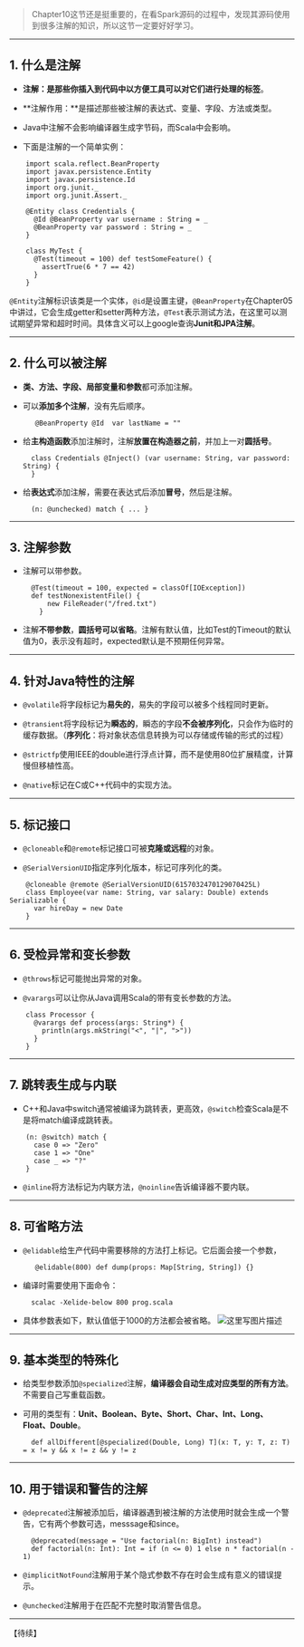 > Chapter10这节还是挺重要的，在看Spark源码的过程中，发现其源码使用到很多注解的知识，所以这节一定要好好学习。


----------

## 1. 什么是注解

+ **注解：**是那些你插入到代码中以方便工具可以对它们进行处理的**标签**。

+ **注解作用：**是描述那些被注解的表达式、变量、字段、方法或类型。

+ Java中注解不会影响编译器生成字节码，而Scala中会影响。

+ 下面是注解的一个简单实例：
```
	import scala.reflect.BeanProperty
	import javax.persistence.Entity
	import javax.persistence.Id
	import org.junit._
	import org.junit.Assert._
	
	@Entity class Credentials {
	  @Id @BeanProperty var username : String = _
	  @BeanProperty var password : String = _
	}
	
	class MyTest {
	  @Test(timeout = 100) def testSomeFeature() {
	    assertTrue(6 * 7 == 42)
	  }
	}
```

`@Entity`注解标识该类是一个实体，`@id`是设置主键，`@BeanProperty`在Chapter05中讲过，它会生成getter和setter两种方法，`@Test`表示测试方法，在这里可以测试期望异常和超时时间。具体含义可以上google查询**Junit和JPA注解**。


----------
## 2. 什么可以被注解

+ **类、方法、字段、局部变量和参数**都可添加注解。

+ 可以**添加多个注解**，没有先后顺序。

		 @BeanProperty @Id  var lastName = ""
		 
+ 给**主构造函数**添加注解时，注解**放置在构造器之前**，并加上一对**圆括号**。

		class Credentials @Inject() (var username: String, var password: String) { 
		}

+ 给**表达式**添加注解，需要在表达式后添加**冒号**，然后是注解。
		
		(n: @unchecked) match { ... }


----------
## 3. 注解参数
+ 注解可以带参数。
		
		@Test(timeout = 100, expected = classOf[IOException]) 
		def testNonexistentFile() {     
		    new FileReader("/fred.txt")
		  }

+ 注解**不带参数**，**圆括号可以省略**。注解有默认值，比如Test的Timeout的默认值为0，表示没有超时，expected默认是不预期任何异常。


----------
## 4. 针对Java特性的注解
+ `@volatile`将字段标记为**易失的**，易失的字段可以被多个线程同时更新。

+ `@transient`将字段标记为**瞬态的**，瞬态的字段**不会被序列化**，只会作为临时的缓存数据。（**序列化**：将对象状态信息转换为可以存储或传输的形式的过程）

+ `@strictfp`使用IEEE的double进行浮点计算，而不是使用80位扩展精度，计算慢但移植性高。

+ `@native`标记在C或C++代码中的实现方法。


----------
## 5. 标记接口
+ `@cloneable`和`@remote`标记接口可被**克隆或远程**的对象。

+ `@SerialVersionUID`指定序列化版本，标记可序列化的类。
```
	@cloneable @remote @SerialVersionUID(6157032470129070425L)
	class Employee(var name: String, var salary: Double) extends Serializable {
	  var hireDay = new Date
	}
```


----------
## 6. 受检异常和变长参数
+ `@throws`标记可能抛出异常的对象。

+ `@varargs`可以让你从Java调用Scala的带有变长参数的方法。

```
	class Processor {
	  @varargs def process(args: String*) {
	    println(args.mkString("<", "|", ">"))
	  }
	}
```


----------
## 7. 跳转表生成与内联
+ C++和Java中switch通常被编译为跳转表，更高效，`@switch`检查Scala是不是将match编译成跳转表。
```
	(n: @switch) match {
	  case 0 => "Zero"
	  case 1 => "One"
	  case _ => "?"
	}
```
+ `@inline`将方法标记为内联方法，`@noinline`告诉编译器不要内联。


----------
## 8. 可省略方法
+ `@elidable`给生产代码中需要移除的方法打上标记。它后面会接一个参数，

		 @elidable(800) def dump(props: Map[String, String]) {}

+ 编译时需要使用下面命令：
		
		scalac -Xelide-below 800 prog.scala
		
+ 具体参数表如下，默认值低于1000的方法都会被省略。
![这里写图片描述](http://img.blog.csdn.net/20151113210243343)


----------
## 9. 基本类型的特殊化
+ 给类型参数添加`@specialized`注解，**编译器会自动生成对应类型的所有方法**。不需要自己写重载函数。

+ 可用的类型有：**Unit、Boolean、Byte、Short、Char、Int、Long、Float、Double**。

		def allDifferent[@specialized(Double, Long) T](x: T, y: T, z: T) = x != y && x != z && y != z


----------
## 10. 用于错误和警告的注解
+ `@deprecated`注解被添加后，编译器遇到被注解的方法使用时就会生成一个警告，它有两个参数可选，messsage和since。

		@deprecated(message = "Use factorial(n: BigInt) instead")
		def factorial(n: Int): Int = if (n <= 0) 1 else n * factorial(n - 1)
+ `@implicitNotFound`注解用于某个隐式参数不存在时会生成有意义的错误提示。

+ `@unchecked`注解用于在匹配不完整时取消警告信息。


----------
【待续】

 

	
